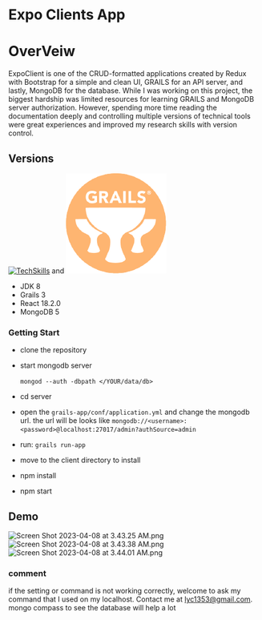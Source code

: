 # Expo Clients App

# OverVeiw #

ExpoClient is one of the CRUD-formatted applications created by Redux with Bootstrap for a simple and clean UI, GRAILS for an API server, and lastly, MongoDB for the database. While I was working on this project, the biggest hardship was limited resources for learning GRAILS and MongoDB server authorization. However, spending more time reading the documentation deeply and controlling multiple versions of technical tools were great experiences and improved my research skills with version control.

## Versions ##

[![TechSkills](https://skillicons.dev/icons?i=js,react,redux,mongodb,git)](https://skillicons.dev)
and ![grails.png](./doc//grails.png)
- JDK 8
- Grails 3
- React 18.2.0
- MongoDB 5

### Getting Start ###
- clone the repository
- start mongodb server

  ```mongod --auth -dbpath </YOUR/data/db>```
- cd server
- open the ```grails-app/conf/application.yml``` and change the mongodb url.
the url will be looks like ```mongodb://<username>:<password>@localhost:27017/admin?authSource=admin```
- run:
```grails run-app```
- move to the client directory to install
- npm install
- npm start

## Demo ##
![Screen Shot 2023-04-08 at 3.43.25 AM.png](./doc//Screen%20Shot%202023-04-08%20at%203.43.25%20AM.png)
![Screen Shot 2023-04-08 at 3.43.38 AM.png](./doc//Screen%20Shot%202023-04-08%20at%203.43.38%20AM.png)
![Screen Shot 2023-04-08 at 3.44.01 AM.png](./doc//Screen%20Shot%202023-04-08%20at%203.44.01%20AM.png)

### comment ###
if the setting or command is not working correctly, welcome to ask my command that I used on my localhost.
Contact me at lyc1353@gmail.com.
mongo compass to see the database will help a lot

